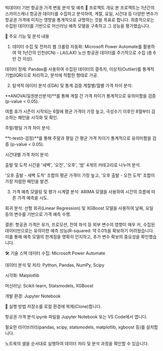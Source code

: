 빅데이터 기반 항공권 가격 변동 분석 및 예측
📖 프로젝트 개요
본 프로젝트는 1년간의 스카이스캐너 항공권 데이터를 수집하고 분석하여, 계절, 요일, 시간대 등 다양한 변수가 항공권 가격에 미치는 영향을 통계적으로 규명하는 것을 목표로 합니다. 최종적으로는 수집된 데이터를 기반으로 머신러닝 예측 모델을 구축하고 그 성능을 평가했습니다.

🚀 주요 기능 및 분석 내용
1. 데이터 수집 및 전처리
웹 크롤링 자동화: Microsoft Power Automate를 활용하여 약 1년간의 인천(ICN) - LA(LAX) 노선 항공권 데이터를 주기적으로 수집 (총 6만 건 이상).

데이터 정제: Pandas를 사용하여 수집된 데이터의 결측치, 이상치(Outlier)를 통계적 기법(IQR)으로 처리하고, 분석에 적합한 형태로 가공.

2. 탐색적 데이터 분석 (EDA) 및 통계 검증
계절별/월별 가격 차이 분석:

**ANOVA(일원분산분석)**를 통해 계절 간 가격 차이가 통계적으로 유의미함을 검증 (p-value < 0.05).

여름 휴가 시즌이 시작되는 6월에 평균 가격이 가장 높고, 극성수기 이후인 8월부터 감소하는 패턴을 시각화 및 확인.

주말/평일 가격 차이 분석:

**t-test(t-검정)**를 통해 주말과 평일 간 평균 가격 차이가 통계적으로 유의미함을 검증 (p-value < 0.05).

시간대별 가격 차이 분석:

출발 및 도착 시간을 '새벽', '오전', '오후', '밤' 4개의 카테고리로 나누어 분석.

'오후 출발 - 새벽 도착' 조합의 평균 가격이 가장 높고, '오후 출발 - 오전 도착' 조합이 가장 저렴한 패턴을 발견.

3. 가격 예측 모델링 및 평가
시계열 분석: ARIMA 모델을 사용하여 시간의 흐름에 따른 가격 예측을 시도.

회귀 분석: 선형 회귀(Linear Regression) 및 XGBoost 모델을 사용하여 날짜, 요일 등의 변수를 기반으로 가격 예측 수행.

결론: 항공권 가격은 유가, 프로모션, 잔여 좌석 등 외부 변수의 영향이 매우 커, 수집된 데이터만으로는 유의미한 예측 성능(R-squared: 약 0.01)을 확보하기 어려웠습니다. 이를 통해 예측 모델의 한계점을 명확히 인지하고, 추가 변수 확보의 중요성을 확인했습니다.

🛠️ 기술 스택
데이터 수집: Microsoft Power Automate

데이터 분석 및 처리: Python, Pandas, NumPy, Scipy

시각화: Matplotlib

머신러닝: Scikit-learn, Statsmodels, XGBoost

개발 환경: Jupyter Notebook

🏁 실행 방법
저장소를 로컬 환경에 복제(Clone)합니다.

항공권 가격 분석.ipynb 파일을 Jupyter Notebook 또는 VS Code에서 엽니다.

필요한 라이브러리(pandas, scipy, statsmodels, matplotlib, xgboost 등)를 설치합니다.

노트북의 셀을 순서대로 실행하여 데이터 처리 및 분석 과정을 확인할 수 있습니다.
